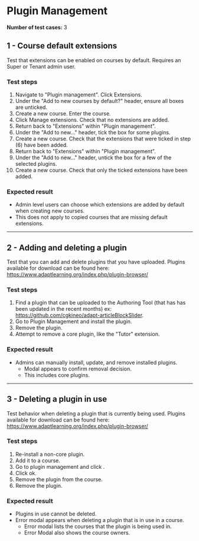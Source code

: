 Plugin Management
==========================

**Number of test cases:** 3  

1 - Course default extensions
-----------------------------

Test that extensions can be enabled on courses by default.
Requires an Super or Tenant admin user.

### Test steps

1.  Navigate to "Plugin management". Click Extensions.
2.  Under the "Add to new courses by default?" header, ensure all boxes are unticked.
3.  Create a new course. Enter the course.
4.  Click Manage extensions. Check that no extensions are added.
5.  Return back to "Extensions" within "Plugin management".
6.  Under the "Add to new..." header, tick the box for some plugins.
7.  Create a new course. Check that the extensions that were ticked in step (6) have been added.
8.  Return back to "Extensions" within "Plugin management".
9.  Under the "Add to new..." header, untick the box for a few of the selected plugins.
10.  Create a new course. Check that only the ticked extensions have been added.

### Expected result

*   Admin level users can choose which extensions are added by default when creating new courses.
  * This does not apply to copied courses that are missing default extensions.

--------------------------------


2 - Adding and deleting a plugin
--------------------------------

Test that you can add and delete plugins that you have uploaded.
Plugins available for download can be found here: https://www.adaptlearning.org/index.php/plugin-browser/

### Test steps

1. Find a plugin that can be uploaded to the Authoring Tool (that has has been updated in the recent months) ex: https://github.com/cgkineo/adapt-articleBlockSlider.
2. Go to Plugin Management and install the plugin.
3. Remove the plugin.
4. Attempt to remove a core plugin, like the "Tutor" extension.

### Expected result
* Admins can manually install, update, and remove installed plugins.
  * Modal appears to confirm removal decision.
  * This includes core plugins.

--------------------------------



3 - Deleting a plugin in use
--------------------------------

Test behavior when deleting a plugin that is currently being used.
Plugins available for download can be found here: https://www.adaptlearning.org/index.php/plugin-browser/

### Test steps

1. Re-install a non-core plugin.
2. Add it to a course.
3. Go to plugin management and click <Remove>.
4. Click ok.
5. Remove the plugin from the course.
6. Remove the plugin.

### Expected result
* Plugins in use cannot be deleted.
* Error modal appears when deleting a plugin that is in use in a course. 
  * Error modal lists the courses that the plugin is being used in. 
  * Error Modal also shows the course owners.
